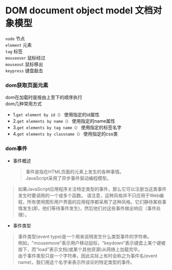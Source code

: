 DOM document object  model 文档对象模型
===
`node`           节点  
`element`      元素  
`tag`              标签  
`mouseover`  鼠标经过  
`mouseout`   鼠标移出  
`keypress`      键盘敲击    
### dom获取页面元素 
dom在加载时是按由上至下的顺序执行  
dom几种常用方式
* 1.`get element by id（）` 使用指定的id属性  
* 2.`get elements by name（）`  使用指定的name属性  
* 3.`get elements by tag name（）`  使用指定的标签名字  
* 4.`get elements by classname（）`    使用指定的css类    
### dom事件
* 事件概述  
  >事件是指在HTML页面的元素上发生的各种事情。  
JavaScript采用了异步事件驱动编程模型。
 >如果JavaScript应用程序关注特定类型的事件，那么它可以注册当这类事件发生时要调用的一个或多个函数。
请注意，这种风格并不只应用于Web编程，所有使用图形用户界面的应用程序都采用了这种风格。它们静待某些事情发生(即，他们等待事件发生)，然后他们对这些事件做出响应（事件处理）。  
*  事件类型  
 >事件类型(event type)是一个用来说明发生什么类型事件的字符串。  
 >例如，"mousemove"表示用户移动鼠标，"keydown”表示键盘上某个键被按下，而“load”表示文档(或某个其他资源)从网络上加载完毕。  
 >由于事件类型只是一个字符串，因此实际上有时会称之为事件名(event name)，我们用这个名字来表示所谈论的特定类型的事件。  




